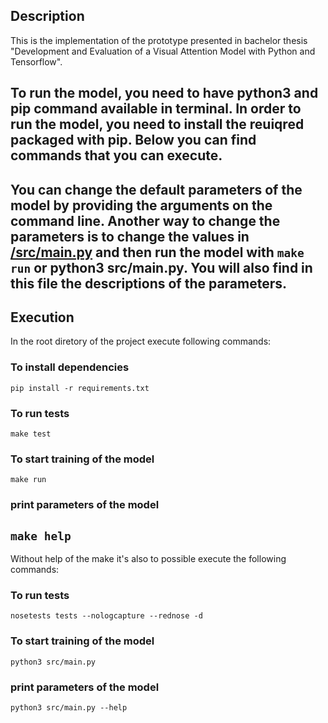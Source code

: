 
## Description

This is the implementation of the prototype presented in bachelor thesis "Development and Evaluation of a Visual Attention Model with Python and Tensorflow".

To run the model, you need to have python3 and pip command available in terminal.
In order to run the model, you need to install the reuiqred packaged with pip.
Below you can find commands that you can execute.
---

You can change the default parameters of the model by providing the arguments on the command line.
Another way to change the parameters is to change the values in [/src/main.py](https://github.com/monapasan/bachelor-thesis/blob/master/src/main.py) and then run the model with `make run` or python3 src/main.py. You will also find in this file the descriptions of the parameters. 
---
## Execution

In the root diretory of the project execute following commands:

### To install dependencies
`pip install -r requirements.txt`

### To run tests
`make test`

### To start training of the model
`make run`

### print parameters of the model
`make help`
----

Without help of the  make it's also to possible execute the following commands:

### To run tests
`nosetests tests --nologcapture --rednose -d`

### To start training of the model
`python3 src/main.py`

### print parameters of the model
`python3 src/main.py --help`

